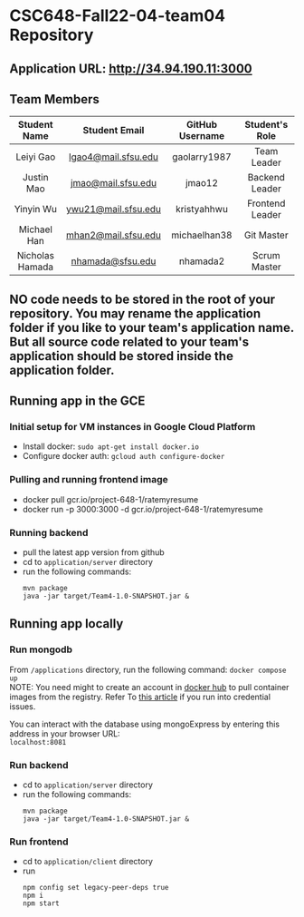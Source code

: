 # CSC648-Fall22-04-team04 Repository

## Application URL: http://34.94.190.11:3000


## Team Members

| Student Name | Student Email | GitHub Username | Student's Role |
|    :---:     |     :---:     |     :---:       |     :---:      |
| Leiyi Gao       | lgao4@mail.sfsu.edu | gaolarry1987 | Team Leader     |
| Justin Mao      | jmao@mail.sfsu.edu  | jmao12       | Backend Leader  |
| Yinyin Wu       | ywu21@mail.sfsu.edu | kristyahhwu  | Frontend Leader |
| Michael Han     | mhan2@mail.sfsu.edu | michaelhan38 | Git Master      |
| Nicholas Hamada | nhamada@sfsu.edu    | nhamada2     | Scrum Master    |

## NO code needs to be stored in the root of your repository. You may rename the application folder if you like to your team's application name. But all source code related to your team's application should be stored inside the application folder.

## Running app in the GCE
### Initial setup for VM instances in Google Cloud Platform  
- Install docker: `sudo apt-get install docker.io`
- Configure docker auth: `gcloud auth configure-docker`

### Pulling and running frontend image
- docker pull gcr.io/project-648-1/ratemyresume
- docker run -p 3000:3000 -d gcr.io/project-648-1/ratemyresume

### Running backend
- pull the latest app version from github
- cd to `application/server` directory
- run the following commands:
  ```
  mvn package
  java -jar target/Team4-1.0-SNAPSHOT.jar &
  ```  

## Running app locally

### Run mongodb

From `/applications` directory, run the following command: `docker compose up`  
NOTE: You need might to create an account in [docker hub](https://hub.docker.com/) to pull container images from the registry. Refer To [this article](https://docs.docker.com/engine/reference/commandline/login/) if you run into credential issues.  

You can interact with the database using mongoExpress by entering this address in your browser URL:  
`localhost:8081`

### Run backend
- cd to `application/server` directory
- run the following commands:
  ```
  mvn package
  java -jar target/Team4-1.0-SNAPSHOT.jar &
  ```  

### Run frontend
- cd to `application/client` directory
- run
  ```
  npm config set legacy-peer-deps true
  npm i
  npm start
  ```
